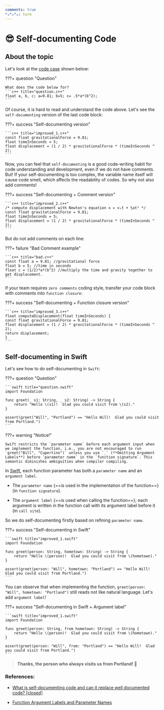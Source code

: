 ```yaml
---
comments: true
ᴴₒᴴₒᴴₒ: ture
---
```


# **😎 Self-documenting Code** 

## **About the topic**

Let's look at the [code case](https://stackoverflow.com/a/209089) shown below:

???+ question "Question"

    What does the code below for?
    ```c++ title="question.c++"
    float a, b, c; a=9.81; b=5; c= .5*a*(b^2);
    ```

Of course, it is hard to read and understand the code above. Let's see the `self-documenting` version of the last code block:

???+ success "Self-documenting version"

    ```c++ title="improved_1.c++"
    const float gravitationalForce = 9.81;
    float timeInSeconds = 5;
    float displacement = (1 / 2) * gravitationalForce * (timeInSeconds ^ 2);
    ```

Now, you can feel that `self-documenting` is a good code-writing habit for code understanding and development, even if we do not have comments. But! If your self-documenting is too complex, the variable name itself will cause code smell, which affects the readability of codes. So why not also add comments!

???+ success "Self-documenting + Comment version"

    ```c++ title="improved_2.c++"
    /* compute displacement with Newton's equation x = vₒt + ½at² */
    const float gravitationalForce = 9.81;
    float timeInSeconds = 5;
    float displacement = (1 / 2) * gravitationalForce * (timeInSeconds ^ 2);
    ```

But do not add comments on each line:

???+ failure "Bad Comment example"

    ```c++ title="bad.c++"
    const float a = 9.81; //gravitational force
    float b = 5; //time in seconds
    float c = (1/2)*a*(b^2) //multiply the time and gravity together to get displacement.
    ```

If your team requires `zero comments` coding style, transfer your code block with comments into `function closure`:

???+ success "Self-documenting + Function closure version"

    ```c++ title="improved_3.c++"
    float computeDisplacement(float timeInSeconds) {
    const float gravitationalForce = 9.81;
    float displacement = (1 / 2) * gravitationalForce * (timeInSeconds ^ 2);
    return displacement;
    }
    ```

## **Self-documenting in Swift**

Let's see how to do self-documenting in `Swift`:

???+ question "Question"

    ```swift title="question.swift"
    import Foundation

    func greet(_ s1: String, _ s2: String) -> String {
        return "Hello \(s1)!  Glad you could visit from \(s2)."
    }

    assert(greet("Will", "Portland") == "Hello Will!  Glad you could visit from Portland.")
    ```

???+ warning "Notice!"

    Swift restricts the `parameter name` before each argument input when we implement the function, i.e., you are not encouraged to run `greet("Bill", "Cupertino")` unless you use `_` (**Omitting Argument Labels**) before `parameter name` in the `function signature`. This semantic diminishes ambiguities when compiler compiling.

In [Swift](https://docs.swift.org/swift-book/LanguageGuide/Functions.html#//apple_ref/doc/uid/TP40014097-CH10-ID158), each function parameter has both a `parameter name` and an `argument label`. 

- The `parameter name` {==is used in the implementation of the function==} (in `function signature`). 

- The `argument label` {==is used when calling the function==}; each argument is written in the function call with its argument label before it (in `call site`). 

So we do self-documenting firstly based on refining `parameter name`.

???+ success "Self-documenting in Swift"

    ```swift title="improved_1.swift"
    import Foundation

    func greet(person: String, hometown: String) -> String {
        return "Hello \(person)!  Glad you could visit from \(hometown)."
    }

    assert(greet(person: "Will", hometown: "Portland") == "Hello Will!  Glad you could visit from Portland.")
    ```

You can observe that when implementing the function, `greet(person: "Will", hometown: "Portland")` still reads not like natural language. Let's add `argument label`!

???+ success "Self-documenting in Swift + Argument label"

    ```swift title="improved_1.swift"
    import Foundation

    func greet(person: String, from hometown: String) -> String {
        return "Hello \(person)!  Glad you could visit from \(hometown)."
    }

    assert(greet(person: "Will", from: "Portland") == "Hello Will!  Glad you could visit from Portland.")
    ```

>**Thanks, the person who always visits us from Portland! :orangutan:**

### **References:**

- [What is self-documenting code and can it replace well documented code? [closed]](https://stackoverflow.com/a/209089)

- [Function Argument Labels and Parameter Names](https://docs.swift.org/swift-book/LanguageGuide/Functions.html#//apple_ref/doc/uid/TP40014097-CH10-ID158)
  